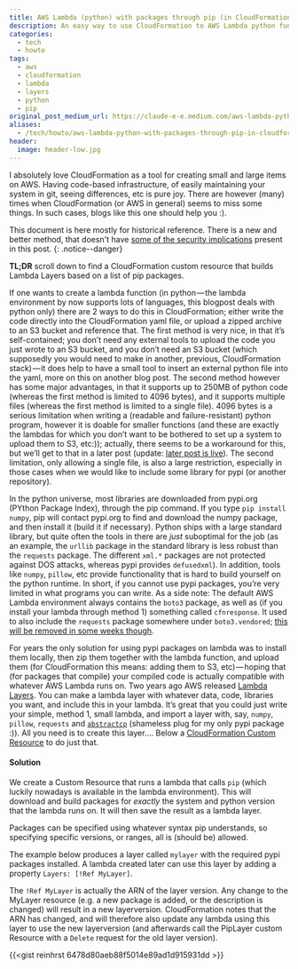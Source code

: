 ```yaml
---
title: AWS Lambda (python) with packages through pip (in CloudFormation)
description: An easy way to use CloudFormation to AWS Lambda python functions with packages through pip.
categories:
  - tech
  - howto
tags:
  - aws
  - cloudformation
  - lambda
  - layers
  - python
  - pip
original_post_medium_url: https://claude-e-e.medium.com/aws-lambda-python-with-packages-through-pip-in-cloudformation-e8d92bba17b9
aliases:
  - /tech/howto/aws-lambda-python-with-packages-through-pip-in-cloudformation/
header:
  image: header-low.jpg
---
```

I absolutely love CloudFormation as a tool for creating small and large items on AWS. Having code-based infrastructure, of easily maintaining your system in git, seeing differences, etc is pure joy. There are however (many) times when CloudFormation (or AWS in general) seems to miss some things. In such cases, blogs like this one should help you :).

This document is here mostly for historical reference.
There is a new and better method, that doesn't have [some of the security implications](./2021-02-15-aws-custom-resources-security--trap----or-why-it-s-bad-to-give-lambda-execute-rights-to-non-admin.md) present in this post.
{: .notice--danger}

**TL;DR** scroll down to find a CloudFormation custom resource that builds Lambda Layers based on a list of pip packages.

If one wants to create a lambda function (in python — the lambda environment by now supports lots of languages, this blogpost deals with python only) there are 2 ways to do this in CloudFormation; either write the code directly into the CloudFormation yaml file, or upload a zipped archive to an S3 bucket and reference that. The first method is very nice, in that it’s self-contained; you don’t need any external tools to upload the code you just wrote to an S3 bucket, and you don’t need an S3 bucket (which supposedly you would need to make in another, previous, CloudFormation stack) — it does help to have a small tool to insert an external python file into the yaml, more on this on another blog post. The second method however has some major advantages, in that it supports up to 250MB of python code (whereas the first method is limited to 4096 bytes), and it supports multiple files (whereas the first method is limited to a single file). 4096 bytes is a serious limitation when writing a (readable and failure-resistant) python program, however it is doable for smaller functions (and these are exactly the lambdas for which you don’t want to be bothered to set up a system to upload them to S3, etc:)); actually, there seems to be a workaround for this, but we’ll get to that in a later post (update: [later post is live](./2021-02-15-better-lambdas-with-pip-packages-in-cloudformation.md)). The second limitation, only allowing a single file, is also a large restriction, especially in those cases when we would like to include some library for pypi (or another repository).

In the python universe, most libraries are downloaded from pypi.org (PYthon Package Index), through the pip command. If you type `pip install numpy`, pip will contact pypi.org to find and download the numpy package, and then install it (build it if necessary). Python ships with a large standard library, but quite often the tools in there are _just_ suboptimal for the job (as an example, the `urllib` package in the standard library is less robust than the `requests` package. The different `xml.*` packages are not protected against DOS attacks, whereas pypi provides `defusedxml`). In addition, tools like `numpy`, `pillow`, etc provide functionality that is hard to build yourself on the python runtime. In short, if you cannot use pypi packages, you’re very limited in what programs you can write. As a side note: The default AWS Lambda environment always contains the `boto3` package, as well as (if you install your lambda through method 1) something called `cfnresponse`. It used to also include the `requests` package somewhere under `boto3.vendored`; [this will be removed in some weeks though](https://aws.amazon.com/blogs/compute/upcoming-changes-to-the-python-sdk-in-aws-lambda/).

For years the only solution for using pypi packages on lambda was to install them locally, then zip them together with the lambda function, and upload them (for CloudFormation this means: adding them to S3, etc) — hoping that (for packages that compile) your compiled code is actually compatible with whatever AWS Lambda runs on. Two years ago AWS released [Lambda Layers](https://docs.aws.amazon.com/lambda/latest/dg/configuration-layers.html). You can make a lambda layer with whatever data, code, libraries you want, and include this in your lambda. It’s great that you could just write your simple, method 1, small lambda, and import a layer with, say, `numpy`, `pillow`, `requests` and [`abstractcp`](https://pypi.org/project/abstractcp/) (shameless plug for my only pypi package :)). All you need is to create this layer…. Below a [CloudFormation Custom Resource](https://docs.aws.amazon.com/AWSCloudFormation/latest/UserGuide/template-custom-resources.html) to do just that.

#### Solution

We create a Custom Resource that runs a lambda that calls `pip` (which luckily nowadays is available in the lambda environment). This will download and build packages for _exactly_ the system and python version that the lambda runs on. It will then save the result as a lambda layer.

Packages can be specified using whatever syntax pip understands, so specifying specific versions, or ranges, all is (should be) allowed.

The example below produces a layer called `mylayer` with the required pypi packages installed. A lambda created later can use this layer by adding a property `Layers: [!Ref MyLayer]`.

The `!Ref MyLayer` is actually the ARN of the layer version. Any change to the MyLayer resource (e.g. a new package is added, or the description is changed) will result in a new layerversion. CloudFormation notes that the ARN has changed, and will therefore also update any lambda using this layer to use the new layerversion (and afterwards call the PipLayer custom Resource with a `Delete` request for the old layer version).

{{<gist reinhrst 6478d80aeb88f5014e89ad1d915931dd >}}

